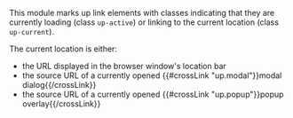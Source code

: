 This module marks up link elements with classes indicating that
they are currently loading (class `up-active`) or linking
to the current location (class `up-current`).
  
The current location is either:
  
- the URL displayed in the browser window's location bar
- the source URL of a currently opened {{#crossLink "up.modal"}}modal dialog{{/crossLink}} 
- the source URL of a currently opened {{#crossLink "up.popup"}}popup overlay{{/crossLink}} 
  
